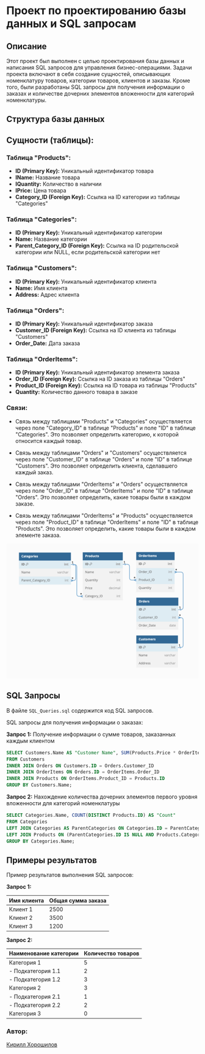 # Проект по проектированию базы данных и SQL запросам

## Описание
Этот проект был выполнен с целью проектирования базы данных и написания SQL запросов для управления бизнес-операциями. Задачи проекта включают в себя создание сущностей, описывающих номенклатуру товаров, категории товаров, клиентов и заказы. Кроме того, были разработаны SQL запросы для получения информации о заказах и количестве дочерних элементов вложенности для категорий номенклатуры.

## Структура базы данных

## Сущности (таблицы):

### Таблица "Products":
- **ID (Primary Key):** Уникальный идентификатор товара
- **IName:** Название товара
- **IQuantity:** Количество в наличии
- **IPrice:** Цена товара
- **Category_ID (Foreign Key):** Ссылка на ID категории из таблицы "Categories"

### Таблица "Categories":
- **ID (Primary Key):** Уникальный идентификатор категории
- **Name:** Название категории
- **Parent_Category_ID (Foreign Key):** Ссылка на ID родительской категории или NULL, если родительской категории нет

### Таблица "Customers":
- **ID (Primary Key):** Уникальный идентификатор клиента
- **Name:** Имя клиента
- **Address:** Адрес клиента

### Таблица "Orders":
- **ID (Primary Key):** Уникальный идентификатор заказа
- **Customer_ID (Foreign Key):** Ссылка на ID клиента из таблицы "Customers"
- **Order_Date:** Дата заказа

### Таблица "OrderItems":
- **ID (Primary Key):** Уникальный идентификатор элемента заказа
- **Order_ID (Foreign Key):** Ссылка на ID заказа из таблицы "Orders"
- **Product_ID (Foreign Key):** Ссылка на ID товара из таблицы "Products"
- **Quantity:** Количество данного товара в заказе

### Связи:

- Связь между таблицами "Products" и "Categories" осуществляется через поле "Category_ID" в таблице "Products" и поле "ID" в таблице "Categories". Это позволяет определить категорию, к которой относится каждый товар.

- Связь между таблицами "Orders" и "Customers" осуществляется через поле "Customer_ID" в таблице "Orders" и поле "ID" в таблице "Customers". Это позволяет определить клиента, сделавшего каждый заказ.

- Связь между таблицами "OrderItems" и "Orders" осуществляется через поле "Order_ID" в таблице "OrderItems" и поле "ID" в таблице "Orders". Это позволяет определить, какие товары были в каждом заказе.

- Связь между таблицами "OrderItems" и "Products" осуществляется через поле "Product_ID" в таблице "OrderItems" и поле "ID" в таблице "Products". Это позволяет определить, какие товары были в каждом элементе заказа.

![Структура базы данных](https://github.com/1emd/RetailDB-SQL-Project/blob/main/image_file/Db_image.png)

## SQL Запросы
В файле `SQL_Queries.sql` содержится код SQL запросов.

SQL запросы для получения информации о заказах:

**Запрос 1:** Получение информации о сумме товаров, заказанных каждым клиентом

```sql
SELECT Customers.Name AS "Customer Name", SUM(Products.Price * OrderItems.Quantity) AS "Total"
FROM Customers
INNER JOIN Orders ON Customers.ID = Orders.Customer_ID
INNER JOIN OrderItems ON Orders.ID = OrderItems.Order_ID
INNER JOIN Products ON OrderItems.Product_ID = Products.ID
GROUP BY Customers.Name;
```

**Запрос 2:** Нахождение количества дочерних элементов первого уровня вложенности для категорий номенклатуры

```sql
SELECT Categories.Name, COUNT(DISTINCT Products.ID) AS "Count"
FROM Categories
LEFT JOIN Categories AS ParentCategories ON Categories.ID = ParentCategories.Parent_Category
LEFT JOIN Products ON (ParentCategories.ID IS NULL AND Products.Category_ID = Categories.ID) OR (ParentCategories.ID IS NOT NULL AND Products.Category_ID = ParentCategories.ID)
GROUP BY Categories.Name;
```

## Примеры результатов
Пример результатов выполнения SQL запросов:

**Запрос 1:**

| Имя клиента | Общая сумма заказа |
|-------------|---------------------|
| Клиент 1    | 2500                |
| Клиент 2    | 3500                |
| Клиент 3    | 1200                |

**Запрос 2:**

| Наименование категории | Количество товаров |
|------------------------|--------------------|
| Категория 1            | 5                  |
|   - Подкатегория 1.1   | 2                  |
|   - Подкатегория 1.2   | 3                  |
| Категория 2            | 3                  |
|   - Подкатегория 2.1   | 1                  |
|   - Подкатегория 2.2   | 2                  |
| Категория 3            | 0                  |

### Автор:
[Кирилл Хорошилов](https://github.com/1emd)